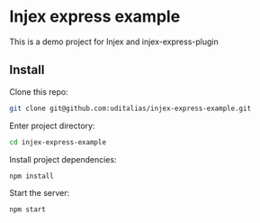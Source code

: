 # Injex express example

This is a demo project for Injex and injex-express-plugin

## Install

Clone this repo:
```bash
git clone git@github.com:uditalias/injex-express-example.git
```

Enter project directory:
```bash
cd injex-express-example
```

Install project dependencies:
```bash
npm install
```

Start the server:
```bash
npm start
```